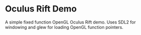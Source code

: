 # Oculus Rift Demo

A simple fixed function OpenGL Oculus Rift demo. Uses SDL2 for windowing and glew for loading OpenGL function pointers.
